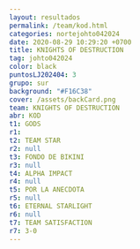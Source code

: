 ```yaml
---
layout: resultados
permalink: /team/kod.html
categories: nortejohto042024
date: 2020-08-29 10:29:20 +0700
title: KNIGHTS OF DESTRUCTION
tag: johto042024
color: black
puntosLJ202404: 3
grupo: sur
background: "#F16C38"
cover: /assets/backCard.png
team: KNIGHTS OF DESTRUCTION
abr: KOD
t1: GODS
r1: 
t2: TEAM STAR
r2: null
t3: FONDO DE BIKINI
r3: null
t4: ALPHA IMPACT
r4: null
t5: POR LA ANECDOTA
r5: null
t6: ETERNAL STARLIGHT
r6: null
t7: TEAM SATISFACTION
r7: 3-0
---
```

